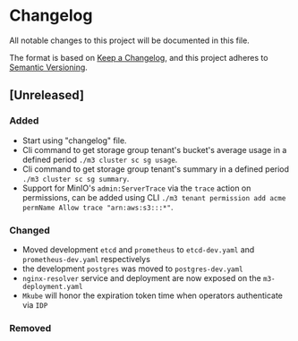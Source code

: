 # Changelog

All notable changes to this project will be documented in this file.

The format is based on [Keep a Changelog](https://keepachangelog.com/en/1.0.0/),
and this project adheres to [Semantic Versioning](https://semver.org/spec/v2.0.0.html).

## [Unreleased]

### Added

- Start using "changelog" file.
- Cli command to get storage group tenant's bucket's average usage in a defined period `./m3 cluster sc sg usage`.
- Cli command to get storage group tenant's summary in a defined period `./m3 cluster sc sg summary`.
- Support for MinIO's `admin:ServerTrace` via the `trace` action on permissions, can be added using CLI `./m3 tenant permission add acme permName Allow trace "arn:aws:s3:::*"`.

### Changed

- Moved development `etcd` and `prometheus`  to `etcd-dev.yaml` and `prometheus-dev.yaml` respectivelys
- the development `postgres` was moved to  `postgres-dev.yaml`
- `nginx-resolver` service and deployment are now exposed on the `m3-deployment.yaml`
- `Mkube` will honor the expiration token time when operators authenticate via `IDP` 

### Removed

